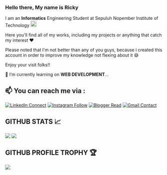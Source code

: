 ### Hello there, My name is Ricky 

I am an **Informatics** Engineering Student at Sepuluh Nopember Institute of Technology <img src="https://media.giphy.com/media/cAcofT0wwuRnwZ8PGE/giphy.gif" width="20px">

Here you'll find all of my works, including my projects or anything that catch my interest ❤

Please noted that I'm not better than any of you guys, because i created this account in order to improve my knowledge not flexing about it 😅

Enjoy your visit folks!!

📙 I’m currently learning on **WEB DEVELOPMENT**...

## 📫 You can reach me via :
[![LinkedIn Connect](https://img.shields.io/badge/LinkedIn-0077B5?style=for-the-badge&logo=linkedin&logoColor=white)](https://www.linkedin.com/in/rickysupriyanto/)
[![Instagram Follow](https://img.shields.io/badge/Instagram-E4405F?style=for-the-badge&logo=instagram&logoColor=white)](https://www.instagram.com/ricky.s20_/)
[![Blogger Read](https://img.shields.io/badge/Blogger-FF5722?style=for-the-badge&logo=blogger&logoColor=white)](https://ricky-supriyanto-20.blogspot.com/)
[![Gmail Contact](https://img.shields.io/badge/Gmail-D14836?style=for-the-badge&logo=gmail&logoColor=white)](mailto:rickysupriyanto807@gmail.com)
<br>
     
## GITHUB STATS 📈
<p>
  <img src="https://github-readme-stats.vercel.app/api?username=rickys20&line_height=27&count_private=true&show_icons=true&theme=vision-friendly-dark&hide_border=true" />
  <img src="https://github-readme-stats.vercel.app/api/top-langs/?username=rickys20&langs_count=8&theme=highcontrast&hide_border=true&layout=compact" />
</p>

## GITHUB PROFILE TROPHY 🏆
<p>
  <img src="https://github-profile-trophy.vercel.app/?username=rickys20&margin-w=25&margin-h=25&column=7&theme=darkhub" />    
</p>
